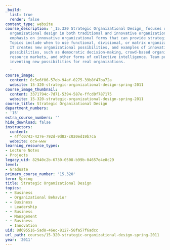 ```yaml
---
_build:
  list: true
  render: false
content_type: website
course_description: '_15.320 Strategic Organizational Design_ focuses on effective
  organizational design in both traditional and innovative organizations, with special
  emphasis on innovative organizational forms that can provide strategic advantage.
  Topics include when to use functional, divisional, or matrix organizations, how
  IT creates new organizational possibilities, and examples of innovative organizational
  possibilities, such as democratic decision-making, crowd-based organizations, internal
  resource markets, and other forms of collective intelligence. Team projects include
  inventing new possibilities for real organizations.

  '
course_image:
  content: 8c5e6f06-57eb-94af-0275-39b8f47ba72a
  website: 15-320-strategic-organizational-design-spring-2011
course_image_thumbnail:
  content: 3371794c-7d71-5394-587e-ffcd0f787175
  website: 15-320-strategic-organizational-design-spring-2011
course_title: Strategic Organizational Design
department_numbers:
- '15'
extra_course_numbers: ''
hide_download: false
instructors:
  content:
  - 4ffc0743-427e-792d-9d82-c020ed19b7ca
  website: ocw-www
learning_resource_types:
- Lecture Notes
- Projects
legacy_uid: 82940c2b-6730-0508-b99b-04657e4e8c29
level:
- Graduate
primary_course_number: '15.320'
term: Spring
title: Strategic Organizational Design
topics:
- - Business
  - Organizational Behavior
- - Business
  - Leadership
- - Business
  - Management
- - Business
  - Innovation
uid: 8d695516-5ad8-46ec-8127-58fa57f6adcc
url_path: courses/15-320-strategic-organizational-design-spring-2011
year: '2011'
---
```

